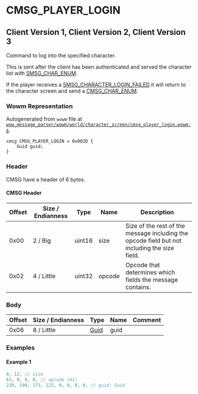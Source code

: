 # CMSG_PLAYER_LOGIN

## Client Version 1, Client Version 2, Client Version 3

Command to log into the specified character.

This is sent after the client has been authenticated and served the character list with [SMSG_CHAR_ENUM](./smsg_char_enum.md).

If the player receives a [SMSG_CHARACTER_LOGIN_FAILED](./smsg_character_login_failed.md) it will return to the character screen and send a [CMSG_CHAR_ENUM](./cmsg_char_enum.md).

### Wowm Representation

Autogenerated from `wowm` file at [`wow_message_parser/wowm/world/character_screen/cmsg_player_login.wowm:6`](https://github.com/gtker/wow_messages/tree/main/wow_message_parser/wowm/world/character_screen/cmsg_player_login.wowm#L6).
```rust,ignore
cmsg CMSG_PLAYER_LOGIN = 0x003D {
    Guid guid;
}
```
### Header

CMSG have a header of 6 bytes.

#### CMSG Header

| Offset | Size / Endianness | Type   | Name   | Description |
| ------ | ----------------- | ------ | ------ | ----------- |
| 0x00   | 2 / Big           | uint16 | size   | Size of the rest of the message including the opcode field but not including the size field.|
| 0x02   | 4 / Little        | uint32 | opcode | Opcode that determines which fields the message contains.|

### Body

| Offset | Size / Endianness | Type | Name | Comment |
| ------ | ----------------- | ---- | ---- | ------- |
| 0x06 | 8 / Little | [Guid](../types/packed-guid.md) | guid |  |

### Examples

#### Example 1

```c
0, 12, // size
61, 0, 0, 0, // opcode (61)
239, 190, 173, 222, 0, 0, 0, 0, // guid: Guid
```
